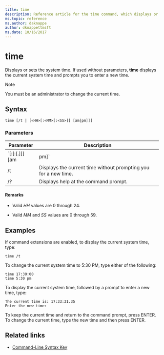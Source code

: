 ```yaml
---
title: time
description: Reference article for the time command, which displays or sets the system time.
ms.topic: reference
ms.author: daknappe
author: dknappettmsft
ms.date: 10/16/2017
---
```



# time

Displays or sets the system time. If used without parameters, **time** displays the current system time and prompts you to enter a new time.

> [!NOTE]
> You must be an administrator to change the current time.

## Syntax

```
time [/t | [<HH>[:<MM>[:<SS>]] [am|pm]]]
```

### Parameters

| Parameter | Description |
|--|--|
| `<HH>[:<MM>[:<SS>[.<NN>]]] [am | pm]` | Sets the system time to the new time specified, where *HH* is in hours (required), *MM* is in minutes, and *SS* is in seconds. *NN* can be used to specify hundredths of a second. You must separate values for *HH*, *MM*, and *SS* with colons (:). *SS* and *NN* must be separated with a period (.).<p>If **am** or **pm** isn't specified, **time** uses the 24-hour format by default. |
| /t | Displays the current time without prompting you for a new time. |
| /? | Displays help at the command prompt. |

#### Remarks

- Valid *HH* values are 0 through 24.

- Valid *MM* and *SS* values are 0 through 59.

## Examples

If command extensions are enabled, to display the current system time, type:

```
time /t
```

To change the current system time to 5:30 PM, type either of the following:

```
time 17:30:00
time 5:30 pm
```

To display the current system time, followed by a prompt to enter a new time, type:

```
The current time is: 17:33:31.35
Enter the new time:
```

To keep the current time and return to the command prompt, press ENTER. To change the current time, type the new time and then press ENTER.

## Related links

- [Command-Line Syntax Key](command-line-syntax-key.md)
